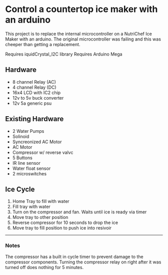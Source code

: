 # Control a countertop ice maker with an arduino

This project is to replace the internal microcontroller on a NutriChef Ice Maker with an arduino. The original microcontroller was failing and this was cheeper than getting a replacement.

Requires iquidCrystal_I2C library
Requires Arduino Mega

## Hardware

- 8 channel Relay (AC)
- 4 channel Relay (DC)
- 16x4 LCD with IC2 chip
- 12v to 5v buck converter
- 12v 5a generic psu

## Existing Hardware

- 2 Water Pumps
- Solinoid
- Syncreonized AC Motor
- AC Motor
- Compressor w/ reverse valvc
- 5 Buttons
- IR line sensor
- Water float sensor
- 2 microswitches

## Ice Cycle

1) Home Tray to fill with water
2) Fill tray with water
3) Turn on the compressor and fan. Waits until ice is ready via timer
4) Move tray to other position
5) Reverse compressor for 10 seconds to drop the ice
6) Move tray to fill position to push ice into resivoir

---

### Notes

The compressor has a built in cycle timer to prevent damage to the compressor components. Turning the compressor relay on right after it was turned off does nothing for 5 minutes.

